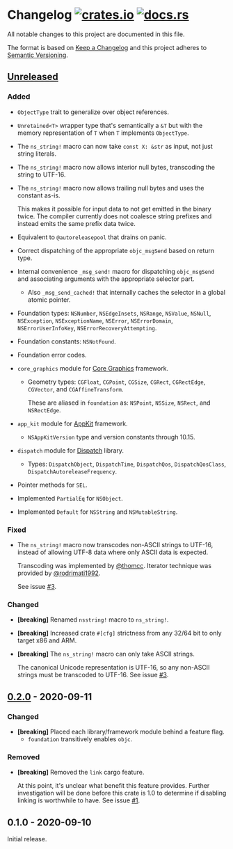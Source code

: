 # Changelog [![crates.io][crate-badge]][crate] [![docs.rs][docs-badge]][crate]

All notable changes to this project are documented in this file.

The format is based on [Keep a Changelog] and this project adheres to
[Semantic Versioning].

## [Unreleased]

### Added

- `ObjectType` trait to generalize over object references.

- `Unretained<T>` wrapper type that's semantically a `&T` but with the memory
  representation of `T` when `T` implements `ObjectType`.

- The `ns_string!` macro can now take `const X: &str` as input, not just string
  literals.

- The `ns_string!` macro now allows interior null bytes, transcoding the string
  to UTF-16.

- The `ns_string!` macro now allows trailing null bytes and uses the constant
  as-is.

  This makes it possible for input data to not get emitted in the binary twice.
  The compiler currently does not coalesce string prefixes and instead emits the
  same prefix data twice.

- Equivalent to `@autoreleasepool` that drains on panic.

- Correct dispatching of the appropriate `objc_msgSend` based on return type.

- Internal convenience `_msg_send!` macro for dispatching `objc_msgSend` and
  associating arguments with the appropriate selector part.

  - Also `_msg_send_cached!` that internally caches the selector in a global
    atomic pointer.

- Foundation types: `NSNumber`, `NSEdgeInsets`, `NSRange`, `NSValue`, `NSNull`,
  `NSException`, `NSExceptionName`, `NSError`, `NSErrorDomain`, `NSErrorUserInfoKey`, `NSErrorRecoveryAttempting`.

- Foundation constants: `NSNotFound`.

- Foundation error codes.

- `core_graphics` module for [Core Graphics](https://developer.apple.com/documentation/coregraphics)
  framework.

  - Geometry types: `CGFloat`, `CGPoint`, `CGSize`, `CGRect`, `CGRectEdge`,
    `CGVector`, and `CGAffineTransform`.

    These are aliased in `foundation` as: `NSPoint`, `NSSize`, `NSRect`, and
    `NSRectEdge`.

- `app_kit` module for [AppKit](https://developer.apple.com/documentation/appkit)
  framework.

  - `NSAppKitVersion` type and version constants through 10.15.

- `dispatch` module for [Dispatch](https://developer.apple.com/documentation/dispatch)
  library.

  - Types: `DispatchObject`, `DispatchTime`, `DispatchQos`, `DispatchQosClass`,
    `DispatchAutoreleaseFrequency`.

- Pointer methods for `SEL`.

- Implemented `PartialEq` for `NSObject`.

- Implemented `Default` for `NSString` and `NSMutableString`.

### Fixed

- The `ns_string!` macro now transcodes non-ASCII strings to UTF-16, instead of
  allowing UTF-8 data where only ASCII data is expected.

  Transcoding was implemented by [@thomcc]. Iterator technique was provided by
  [@rodrimati1992].

  See issue [#3].

### Changed

- **\[breaking\]** Renamed `nsstring!` macro to `ns_string!`.

- **\[breaking\]** Increased crate `#[cfg]` strictness from any 32/64 bit to
  only target x86 and ARM.

- **\[breaking\]**  The `ns_string!` macro can only take ASCII strings.

  The canonical Unicode representation is UTF-16, so any non-ASCII strings must
  be transcoded to UTF-16. See issue [#3].

## [0.2.0] - 2020-09-11

### Changed

- **\[breaking\]** Placed each library/framework module behind a feature flag.
  - `foundation` transitively enables `objc`.

### Removed

- **\[breaking\]** Removed the `link` cargo feature.

  At this point, it's unclear what benefit this feature provides. Further
  investigation will be done before this crate is 1.0 to determine if disabling
  linking is worthwhile to have. See issue [#1].

## 0.1.0 - 2020-09-10

Initial release.

[crate]:       https://crates.io/crates/fruity
[crate-badge]: https://img.shields.io/crates/v/fruity.svg
[docs]:        https://docs.rs/fruity
[docs-badge]:  https://docs.rs/fruity/badge.svg

[Keep a Changelog]:    http://keepachangelog.com/en/1.0.0/
[Semantic Versioning]: http://semver.org/spec/v2.0.0.html

[@thomcc]: https://github.com/thomcc
[@rodrimati1992]: https://github.com/rodrimati1992

[#3]: https://github.com/nvzqz/fruity/issues/3
[#1]: https://github.com/nvzqz/fruity/issues/1

[Unreleased]: https://github.com/nvzqz/fruity/compare/v0.2.0...HEAD
[0.2.0]:      https://github.com/nvzqz/fruity/compare/v0.1.0...v0.2.0
